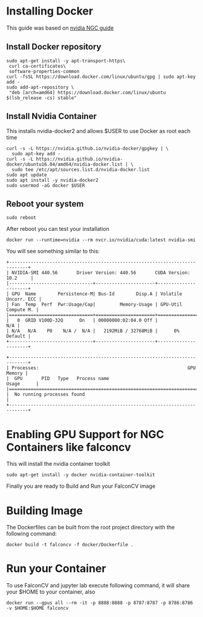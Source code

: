 # Installing Docker

This guide was based on [nvidia NGC guide]( https://docs.nvidia.com/ngc/ngc-vgpu-setup-guide/index.html)

## Install Docker repository
```shell script
sudo apt-get install -y apt-transport-https\
 curl ca-certificates\
 software-properties-common
curl -fsSL https://download.docker.com/linux/ubuntu/gpg | sudo apt-key add -
sudo add-apt-repository \
 "deb [arch=amd64] https://download.docker.com/linux/ubuntu $(lsb_release -cs) stable"
```
## Install Nvidia Container
This installs nvidia-docker2 and allows $USER to use Docker as root each time
```shell script
curl -s -L https://nvidia.github.io/nvidia-docker/gpgkey | \
  sudo apt-key add -
curl -s -L https://nvidia.github.io/nvidia-docker/ubuntu16.04/amd64/nvidia-docker.list | \
  sudo tee /etc/apt/sources.list.d/nvidia-docker.list
sudo apt update
sudo apt install -y nvidia-docker2
sudo usermod -aG docker $USER
```

## Reboot your system
```shell script
sudo reboot
```

After reboot you can test your installation
```shell script
docker run --runtime=nvidia --rm nvcr.io/nvidia/cuda:latest nvidia-smi
```
You will see something similar to this:
```shell script
+-----------------------------------------------------------------------------+
| NVIDIA-SMI 440.56       Driver Version: 440.56       CUDA Version: 10.2     |
|-------------------------------+----------------------+----------------------+
| GPU  Name        Persistence-M| Bus-Id        Disp.A | Volatile Uncorr. ECC |
| Fan  Temp  Perf  Pwr:Usage/Cap|         Memory-Usage | GPU-Util  Compute M. |
|===============================+======================+======================|
|   0  GRID V100D-32Q      On   | 00000000:02:04.0 Off |                  N/A |
| N/A   N/A    P0    N/A /  N/A |   2192MiB / 32768MiB |      0%      Default |
+-------------------------------+----------------------+----------------------+

+-----------------------------------------------------------------------------+
| Processes:                                                       GPU Memory |
|  GPU       PID   Type   Process name                             Usage      |
|=============================================================================|
|  No running processes found                                                 |
+-----------------------------------------------------------------------------+
```

# Enabling GPU Support for NGC Containers like falconcv
This will install the nvidia container toolkit
```shell script
sudo apt-get install -y docker nvidia-container-toolkit
```

Finally you are ready to Build and Run your FalconCV image

# Building Image

The Dockerfiles can be built from the root project directory with the following command:

```shell script
docker build -t falconcv -f docker/Dockerfile .
```

# Run your Container

To use FalconCV and jupyter lab execute following command, it will share your $HOME to your container, also

```shell script
docker run --gpus all --rm -it -p 8888:8888 -p 8787:8787 -p 8786:8786 -v $HOME:$HOME falconcv
```

